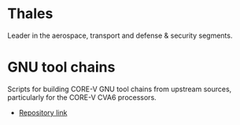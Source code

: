 # Thales

Leader in the aerospace, transport and defense & security segments.

# GNU tool chains

Scripts for building CORE-V GNU tool chains from upstream sources,
particularly for the CORE-V CVA6 processors.

* [Repository link](https://github.com/ThalesGroup/cva6-tools)
